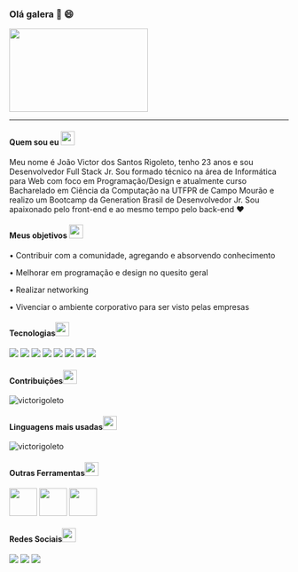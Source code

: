 ### Olá galera 👋 😄
<img src="https://media4.giphy.com/media/vzO0Vc8b2VBLi/giphy.gif?cid=ecf05e47s2otbqnlnsu7v32nqe8j2gihyw0fqflzf3h91x62&rid=giphy.gif" align=center width=250px height=150px>
<hr>
<h4>Quem sou eu <img src="https://github.githubassets.com/images/icons/emoji/unicode/1f468.png" width=25px height=25px></h4> 
Meu nome é João Victor dos Santos Rigoleto, tenho 23 anos e sou Desenvolvedor Full Stack Jr. Sou formado técnico na área de Informática para Web com foco em Programação/Design e atualmente curso Bacharelado em Ciência da Computação na UTFPR de Campo Mourão e realizo um Bootcamp da Generation Brasil de Desenvolvedor Jr. Sou apaixonado pelo front-end e ao mesmo tempo pelo back-end ♥ 
<h4>Meus objetivos <img src="https://github.githubassets.com/images/icons/emoji/unicode/1f4bb.png" width=25px height=25px></h4>
<p>• Contribuir com a comunidade, agregando e absorvendo conhecimento</p>
<p>• Melhorar em programação e design no quesito geral</p>
<p>• Realizar networking</p>
<p>• Vivenciar o ambiente corporativo para ser visto pelas empresas</p>
<h4>Tecnologias<img src="https://github.githubassets.com/images/icons/emoji/unicode/1f680.png" width=25px height=25px></h4>
<div><img src="https://img.shields.io/badge/java-%23ED8B00.svg?&style=for-the-badge&logo=java&logoColor=white">
<img src="https://img.shields.io/badge/html5%20-%23E34F26.svg?&style=for-the-badge&logo=html5&logoColor=white">
<img src="https://img.shields.io/badge/css3%20-%231572B6.svg?&style=for-the-badge&logo=css3&logoColor=white">
<img src="https://img.shields.io/badge/angular%20-%23DD0031.svg?&style=for-the-badge&logo=angular&logoColor=white">
<img src="https://img.shields.io/badge/javascript-%23F7DF1E.svg?&style=for-the-badge&logo=javascript&logoColor=black">
<img src="https://img.shields.io/badge/bootstrap%20-%23563D7C.svg?&style=for-the-badge&logo=bootstrap&logoColor=white">
<img src="https://img.shields.io/badge/mysql-%2300f.svg?&style=for-the-badge&logo=mysql&logoColor=white">
<img src="https://img.shields.io/badge/spring%20-%236DB33F.svg?&style=for-the-badge&logo=spring&logoColor=white">
</div>
<h4>Contribuições<img src="https://github.githubassets.com/images/icons/emoji/unicode/1f91c.png" width=25px height=25px></h4>
<img src = "https://github-readme-stats.vercel.app/api?username=victorigoleto&show_icons=true&theme= dark & ​​locale = en "alt =" victorigoleto "/> </p>
<h4>Linguagens mais usadas<img src="https://github.githubassets.com/images/icons/emoji/unicode/1f4bb.png" width=25px height=25px></h4>
<img src = "https://github-readme-stats.vercel.app/api/top-langs?username=victorigoleto&show_icons= true & locale = pt-br & layout = compact "alt =" victorigoleto "/> </p>
<h4>Outras Ferramentas<img src="https://github.githubassets.com/images/icons/emoji/unicode/1f4bb.png" width=25px height=25px></h4>
<div>
<img src="https://devicons.github.io/devicon/devicon.git/icons/photoshop/photoshop-plain.svg" width=50px height=50px>
<img src="https://www.vectorlogo.zone/logos/figma/figma-icon.svg" width=50px height=50px>
<img src="https://devicons.github.io/devicon/devicon.git/icons/docker/docker-original-wordmark.svg" width=50px height=50px>
</div>
<h4>Redes Sociais<img src="https://github.githubassets.com/images/icons/emoji/unicode/1f4f1.png" width=25px height=25px></h4>
<div><a href="https://www.linkedin.com/in/victor-rigoleto-b707b5154"><img src="https://img.shields.io/badge/linkedin-%230077B5.svg?&style=for-the-badge&logo=linkedin&logoColor=white"></a>
<a href="https://www.instagram.com/victorigoletto"><img src="https://img.shields.io/badge/instagram-%23E4405F.svg?&style=for-the-badge&logo=instagram&logoColor=white"></a>
<a href="https://www.facebook.com/joaovictor.dossantosrigoleto"><img src="https://img.shields.io/badge/facebook-%231877F2.svg?&style=for-the-badge&logo=facebook&logoColor=white"></a>
</div>

